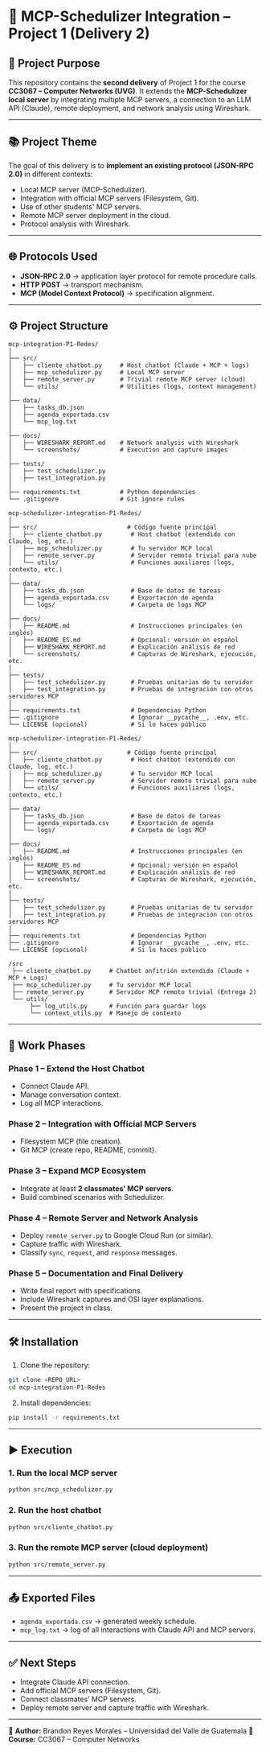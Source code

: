# 🚀 MCP-Schedulizer Integration – Project 1 (Delivery 2)

## 🎯 Project Purpose

This repository contains the **second delivery** of Project 1 for the course **CC3067 – Computer Networks (UVG)**.
It extends the **MCP-Schedulizer local server** by integrating multiple MCP servers, a connection to an LLM API (Claude), remote deployment, and network analysis using Wireshark.

---

## 📚 Project Theme

The goal of this delivery is to **implement an existing protocol (JSON-RPC 2.0)** in different contexts:

- Local MCP server (MCP-Schedulizer).
- Integration with official MCP servers (Filesystem, Git).
- Use of other students' MCP servers.
- Remote MCP server deployment in the cloud.
- Protocol analysis with Wireshark.

---

## 🌐 Protocols Used

- **JSON-RPC 2.0** → application layer protocol for remote procedure calls.
- **HTTP POST** → transport mechanism.
- **MCP (Model Context Protocol)** → specification alignment.

---

## ⚙️ Project Structure

```
mcp-integration-P1-Redes/
│
├── src/
│   ├── cliente_chatbot.py     # Host chatbot (Claude + MCP + logs)
│   ├── mcp_schedulizer.py     # Local MCP server
│   ├── remote_server.py       # Trivial remote MCP server (cloud)
│   └── utils/                 # Utilities (logs, context management)
│
├── data/
│   ├── tasks_db.json
│   ├── agenda_exportada.csv
│   └── mcp_log.txt
│
├── docs/
│   ├── WIRESHARK_REPORT.md    # Network analysis with Wireshark
│   └── screenshots/           # Execution and capture images
│
├── tests/
│   ├── test_schedulizer.py
│   ├── test_integration.py
│
├── requirements.txt           # Python dependencies
└── .gitignore                 # Git ignore rules
```

```
mcp-schedulizer-integration-P1-Redes/
│
├── src/                         # Código fuente principal
│   ├── cliente_chatbot.py        # Host chatbot (extendido con Claude, log, etc.)
│   ├── mcp_schedulizer.py        # Tu servidor MCP local
│   ├── remote_server.py          # Servidor remoto trivial para nube
│   └── utils/                    # Funciones auxiliares (logs, contexto, etc.)
│
├── data/
│   ├── tasks_db.json             # Base de datos de tareas
│   ├── agenda_exportada.csv      # Exportación de agenda
│   └── logs/                     # Carpeta de logs MCP
│
├── docs/
│   ├── README.md                 # Instrucciones principales (en inglés)
│   ├── README_ES.md              # Opcional: versión en español
│   ├── WIRESHARK_REPORT.md       # Explicación análisis de red
│   └── screenshots/              # Capturas de Wireshark, ejecución, etc.
│
├── tests/
│   ├── test_schedulizer.py       # Pruebas unitarias de tu servidor
│   ├── test_integration.py       # Pruebas de integración con otros servidores MCP
│
├── requirements.txt              # Dependencias Python
├── .gitignore                    # Ignorar __pycache__, .env, etc.
└── LICENSE (opcional)            # Si lo haces público

```


```
mcp-schedulizer-integration-P1-Redes/
│
├── src/                         # Código fuente principal
│   ├── cliente_chatbot.py        # Host chatbot (extendido con Claude, log, etc.)
│   ├── mcp_schedulizer.py        # Tu servidor MCP local
│   ├── remote_server.py          # Servidor remoto trivial para nube
│   └── utils/                    # Funciones auxiliares (logs, contexto, etc.)
│
├── data/
│   ├── tasks_db.json             # Base de datos de tareas
│   ├── agenda_exportada.csv      # Exportación de agenda
│   └── logs/                     # Carpeta de logs MCP
│
├── docs/
│   ├── README.md                 # Instrucciones principales (en inglés)
│   ├── README_ES.md              # Opcional: versión en español
│   ├── WIRESHARK_REPORT.md       # Explicación análisis de red
│   └── screenshots/              # Capturas de Wireshark, ejecución, etc.
│
├── tests/
│   ├── test_schedulizer.py       # Pruebas unitarias de tu servidor
│   ├── test_integration.py       # Pruebas de integración con otros servidores MCP
│
├── requirements.txt              # Dependencias Python
├── .gitignore                    # Ignorar __pycache__, .env, etc.
└── LICENSE (opcional)            # Si lo haces público
```


```
/src
 ├── cliente_chatbot.py     # Chatbot anfitrión extendido (Claude + MCP + Logs)
 ├── mcp_schedulizer.py     # Tu servidor MCP local
 ├── remote_server.py       # Servidor MCP remoto trivial (Entrega 2)
 └── utils/
      ├── log_utils.py      # Función para guardar logs
      └── context_utils.py  # Manejo de contexto
```

---

## 🔹 Work Phases

### Phase 1 – Extend the Host Chatbot

- Connect Claude API.
- Manage conversation context.
- Log all MCP interactions.

### Phase 2 – Integration with Official MCP Servers

- Filesystem MCP (file creation).
- Git MCP (create repo, README, commit).

### Phase 3 – Expand MCP Ecosystem

- Integrate at least **2 classmates' MCP servers**.
- Build combined scenarios with Schedulizer.

### Phase 4 – Remote Server and Network Analysis

- Deploy `remote_server.py` to Google Cloud Run (or similar).
- Capture traffic with Wireshark.
- Classify `sync`, `request`, and `response` messages.

### Phase 5 – Documentation and Final Delivery

- Write final report with specifications.
- Include Wireshark captures and OSI layer explanations.
- Present the project in class.

---

## 🛠️ Installation

1. Clone the repository:

```bash
git clone <REPO_URL>
cd mcp-integration-P1-Redes
```

2. Install dependencies:

```bash
pip install -r requirements.txt
```

---

## ▶️ Execution

### 1. Run the local MCP server

```bash
python src/mcp_schedulizer.py
```

### 2. Run the host chatbot

```bash
python src/cliente_chatbot.py
```

### 3. Run the remote MCP server (cloud deployment)

```bash
python src/remote_server.py
```

---

## 📤 Exported Files

- `agenda_exportada.csv` → generated weekly schedule.
- `mcp_log.txt` → log of all interactions with Claude API and MCP servers.

---

## ✅ Next Steps

- Integrate Claude API connection.
- Add official MCP servers (Filesystem, Git).
- Connect classmates’ MCP servers.
- Deploy remote server and capture traffic with Wireshark.

---

📌 **Author:** Brandon Reyes Morales – Universidad del Valle de Guatemala
📌 **Course:** CC3067 – Computer Networks
